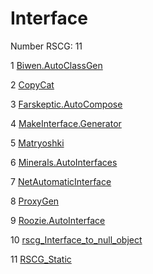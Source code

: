 <h1>Interface</h1>

Number RSCG: 11

   1 [Biwen.AutoClassGen](/docs/Biwen.AutoClassGen)

   2 [CopyCat](/docs/CopyCat)

   3 [Farskeptic.AutoCompose](/docs/Farskeptic.AutoCompose)

   4 [MakeInterface.Generator](/docs/MakeInterface.Generator)

   5 [Matryoshki](/docs/Matryoshki)

   6 [Minerals.AutoInterfaces](/docs/Minerals.AutoInterfaces)

   7 [NetAutomaticInterface](/docs/NetAutomaticInterface)

   8 [ProxyGen](/docs/ProxyGen)

   9 [Roozie.AutoInterface](/docs/Roozie.AutoInterface)

   10 [rscg_Interface_to_null_object](/docs/rscg_Interface_to_null_object)

   11 [RSCG_Static](/docs/RSCG_Static)
    